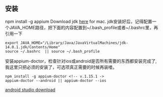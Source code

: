 ## 安装
npm install -g appium <!-- 1.17.1 -->
Download jdk [here](https://www.oracle.com/java/technologies/javase-jdk14-downloads.html) for mac.
jdk安装好后，记得配置一个JAVA_HOME路径，把下面的内容配置到~/.bash_profile或者~/.bashrc里，再引用一下
```
export JAVA_HOME="/Library/Java/JavaVirtualMachines/jdk-14.0.1.jdk/Contents/Home"
source ~/.bashrc  || source ~/.bash_profile
```
安装appium-doctor，检查针对ios或android是否所有需要的东西都安装完成了,我这里只把必须的安装了，可选项真正需要的时候再装喽。
```
npm install -g appium-doctor <!-- v.1.15.1 ->
appium-doctor --android || appium-doctor --ios
```

[android studio download](https://developer.android.com/studio/index.html)
